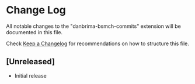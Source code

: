 # Change Log

All notable changes to the "danbrima-bsmch-commits" extension will be documented in this file.

Check [Keep a Changelog](http://keepachangelog.com/) for recommendations on how to structure this file.

## [Unreleased]

- Initial release